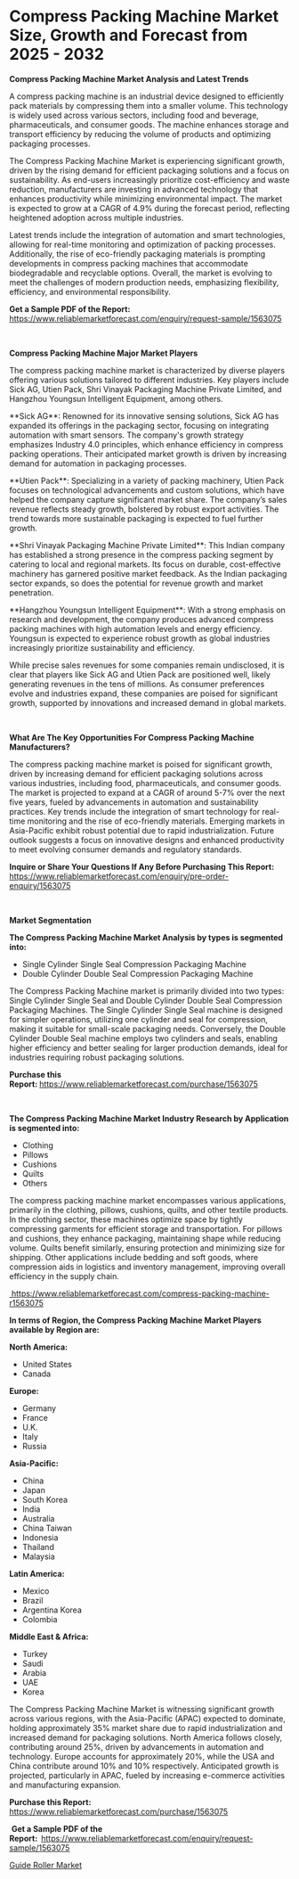 <p><h1>Compress Packing Machine Market Size, Growth and Forecast from 2025 - 2032</h1></p><p><strong>Compress Packing Machine Market Analysis and Latest Trends</strong></p>
<p><p>A compress packing machine is an industrial device designed to efficiently pack materials by compressing them into a smaller volume. This technology is widely used across various sectors, including food and beverage, pharmaceuticals, and consumer goods. The machine enhances storage and transport efficiency by reducing the volume of products and optimizing packaging processes.</p><p>The Compress Packing Machine Market is experiencing significant growth, driven by the rising demand for efficient packaging solutions and a focus on sustainability. As end-users increasingly prioritize cost-efficiency and waste reduction, manufacturers are investing in advanced technology that enhances productivity while minimizing environmental impact. The market is expected to grow at a CAGR of 4.9% during the forecast period, reflecting heightened adoption across multiple industries.</p><p>Latest trends include the integration of automation and smart technologies, allowing for real-time monitoring and optimization of packing processes. Additionally, the rise of eco-friendly packaging materials is prompting developments in compress packing machines that accommodate biodegradable and recyclable options. Overall, the market is evolving to meet the challenges of modern production needs, emphasizing flexibility, efficiency, and environmental responsibility.</p></p>
<p><strong>Get a Sample PDF of the Report:&nbsp;</strong> <a href="https://www.reliablemarketforecast.com/enquiry/request-sample/1563075?utm_campaign=3321&utm_medium=2&utm_source=Github&utm_content=ia&utm_term=11042025&utm_id=compress-packing-machine">https://www.reliablemarketforecast.com/enquiry/request-sample/1563075</a></p>
<p>&nbsp;</p>
<p><strong>Compress Packing Machine Major Market Players</strong></p>
<p><p>The compress packing machine market is characterized by diverse players offering various solutions tailored to different industries. Key players include Sick AG, Utien Pack, Shri Vinayak Packaging Machine Private Limited, and Hangzhou Youngsun Intelligent Equipment, among others.</p><p>**Sick AG**: Renowned for its innovative sensing solutions, Sick AG has expanded its offerings in the packaging sector, focusing on integrating automation with smart sensors. The company's growth strategy emphasizes Industry 4.0 principles, which enhance efficiency in compress packing operations. Their anticipated market growth is driven by increasing demand for automation in packaging processes.</p><p>**Utien Pack**: Specializing in a variety of packing machinery, Utien Pack focuses on technological advancements and custom solutions, which have helped the company capture significant market share. The company’s sales revenue reflects steady growth, bolstered by robust export activities. The trend towards more sustainable packaging is expected to fuel further growth.</p><p>**Shri Vinayak Packaging Machine Private Limited**: This Indian company has established a strong presence in the compress packing segment by catering to local and regional markets. Its focus on durable, cost-effective machinery has garnered positive market feedback. As the Indian packaging sector expands, so does the potential for revenue growth and market penetration.</p><p>**Hangzhou Youngsun Intelligent Equipment**: With a strong emphasis on research and development, the company produces advanced compress packing machines with high automation levels and energy efficiency. Youngsun is expected to experience robust growth as global industries increasingly prioritize sustainability and efficiency.</p><p>While precise sales revenues for some companies remain undisclosed, it is clear that players like Sick AG and Utien Pack are positioned well, likely generating revenues in the tens of millions. As consumer preferences evolve and industries expand, these companies are poised for significant growth, supported by innovations and increased demand in global markets.</p></p>
<p>&nbsp;</p>
<p><strong>What Are The Key Opportunities For Compress Packing Machine Manufacturers?</strong></p>
<p><p>The compress packing machine market is poised for significant growth, driven by increasing demand for efficient packaging solutions across various industries, including food, pharmaceuticals, and consumer goods. The market is projected to expand at a CAGR of around 5-7% over the next five years, fueled by advancements in automation and sustainability practices. Key trends include the integration of smart technology for real-time monitoring and the rise of eco-friendly materials. Emerging markets in Asia-Pacific exhibit robust potential due to rapid industrialization. Future outlook suggests a focus on innovative designs and enhanced productivity to meet evolving consumer demands and regulatory standards.</p></p>
<p><strong>Inquire or Share Your Questions If Any Before Purchasing This Report:</strong> <a href="https://www.reliablemarketforecast.com/enquiry/pre-order-enquiry/1563075?utm_campaign=3321&utm_medium=2&utm_source=Github&utm_content=ia&utm_term=11042025&utm_id=compress-packing-machine">https://www.reliablemarketforecast.com/enquiry/pre-order-enquiry/1563075</a></p>
<p>&nbsp;</p>
<p><strong>Market Segmentation</strong></p>
<p><strong>The Compress Packing Machine Market Analysis by types is segmented into:</strong></p>
<p><ul><li>Single Cylinder Single Seal Compression Packaging Machine</li><li>Double Cylinder Double Seal Compression Packaging Machine</li></ul></p>
<p><p>The Compress Packing Machine market is primarily divided into two types: Single Cylinder Single Seal and Double Cylinder Double Seal Compression Packaging Machines. The Single Cylinder Single Seal machine is designed for simpler operations, utilizing one cylinder and seal for compression, making it suitable for small-scale packaging needs. Conversely, the Double Cylinder Double Seal machine employs two cylinders and seals, enabling higher efficiency and better sealing for larger production demands, ideal for industries requiring robust packaging solutions.</p></p>
<p><strong>Purchase this Report:&nbsp;</strong><a href="https://www.reliablemarketforecast.com/purchase/1563075?utm_campaign=3321&utm_medium=2&utm_source=Github&utm_content=ia&utm_term=11042025&utm_id=compress-packing-machine">https://www.reliablemarketforecast.com/purchase/1563075</a></p>
<p>&nbsp;</p>
<p><strong>The Compress Packing Machine Market Industry Research by Application is segmented into:</strong></p>
<p><ul><li>Clothing</li><li>Pillows</li><li>Cushions</li><li>Quilts</li><li>Others</li></ul></p>
<p><p>The compress packing machine market encompasses various applications, primarily in the clothing, pillows, cushions, quilts, and other textile products. In the clothing sector, these machines optimize space by tightly compressing garments for efficient storage and transportation. For pillows and cushions, they enhance packaging, maintaining shape while reducing volume. Quilts benefit similarly, ensuring protection and minimizing size for shipping. Other applications include bedding and soft goods, where compression aids in logistics and inventory management, improving overall efficiency in the supply chain.</p></p>
<p><a href="https://www.reliablemarketforecast.com/compress-packing-machine-r1563075?utm_campaign=3321&utm_medium=2&utm_source=Github&utm_content=ia&utm_term=11042025&utm_id=compress-packing-machine">&nbsp;https://www.reliablemarketforecast.com/compress-packing-machine-r1563075</a></p>
<p><strong>In terms of Region, the Compress Packing Machine Market Players available by Region are:</strong></p>
<p>
    <p> <strong> North America: </strong>
        <ul>
            <li>United States</li>
            <li>Canada</li>
        </ul>
        </p> 
    <p> <strong> Europe: </strong>
        <ul>
            <li>Germany</li>
            <li>France</li>
            <li>U.K.</li>
            <li>Italy</li>
            <li>Russia</li>
        </ul>
        </p> 
    <p> <strong> Asia-Pacific: </strong>
        <ul>
            <li>China</li>
            <li>Japan</li>
            <li>South Korea</li>
            <li>India</li>
            <li>Australia</li>
            <li>China Taiwan</li>
            <li>Indonesia</li>
            <li>Thailand</li>
            <li>Malaysia</li>
        </ul>
        </p> 
    <p> <strong> Latin America: </strong>
        <ul>
            <li>Mexico</li>
            <li>Brazil</li>
            <li>Argentina Korea</li>
            <li>Colombia</li>
        </ul>
        </p> 
    <p> <strong> Middle East & Africa: </strong>
        <ul>
            <li>Turkey</li>
            <li>Saudi</li>
            <li>Arabia</li>
            <li>UAE</li>
            <li>Korea</li>
        </ul>
    </p>
    </p>
<p><p>The Compress Packing Machine Market is witnessing significant growth across various regions, with the Asia-Pacific (APAC) expected to dominate, holding approximately 35% market share due to rapid industrialization and increased demand for packaging solutions. North America follows closely, contributing around 25%, driven by advancements in automation and technology. Europe accounts for approximately 20%, while the USA and China contribute around 10% and 10% respectively. Anticipated growth is projected, particularly in APAC, fueled by increasing e-commerce activities and manufacturing expansion.</p></p>
<p><strong>Purchase this Report: </strong><a href="https://www.reliablemarketforecast.com/purchase/1563075?utm_campaign=3321&utm_medium=2&utm_source=Github&utm_content=ia&utm_term=11042025&utm_id=compress-packing-machine">https://www.reliablemarketforecast.com/purchase/1563075</a></p>
<p>&nbsp;<strong>Get a Sample PDF of the Report:&nbsp;&nbsp;</strong><a href="https://www.reliablemarketforecast.com/enquiry/request-sample/1563075?utm_campaign=3321&utm_medium=2&utm_source=Github&utm_content=ia&utm_term=11042025&utm_id=compress-packing-machine">https://www.reliablemarketforecast.com/enquiry/request-sample/1563075</a></p>
<p><strong></strong></p>
<p><p><a href="https://github.com/miehldobin1w/Market-Research-Report-List-1/blob/main/guide-roller-market.md?utm_campaign=3321&utm_medium=2&utm_source=Github&utm_content=ia&utm_term=11042025&utm_id=compress-packing-machine">Guide Roller Market</a></p></p>